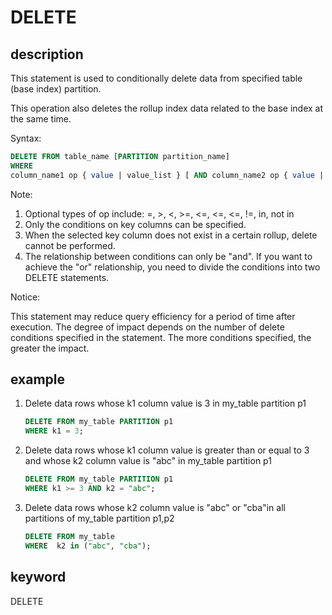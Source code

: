 # DELETE

## description

This statement is used to conditionally delete data from specified table (base index) partition.

This operation also deletes the rollup index data related to the base index at the same time.

Syntax:

```sql
DELETE FROM table_name [PARTITION partition_name]
WHERE
column_name1 op { value | value_list } [ AND column_name2 op { value | value_list } ...];
```

Note:

1. Optional types of op include: =, >, <, >=, <=, <=, <=, !=, in, not in
2. Only the conditions on key columns can be specified.
3. When the selected key column does not exist in a certain rollup, delete cannot be performed.
4. The relationship between conditions can only be "and". If you want to achieve the "or" relationship, you need to divide the conditions into two DELETE statements.

Notice:

This statement may reduce query efficiency for a period of time after execution. The degree of impact depends on the number of delete conditions specified in the statement. The more conditions specified, the greater the impact.

## example

1. Delete data rows whose k1 column value is 3 in my_table partition p1

    ```sql
    DELETE FROM my_table PARTITION p1
    WHERE k1 = 3;
    ```

2. Delete data rows whose k1 column value is greater than or equal to 3 and whose k2 column value is "abc" in my_table partition p1

    ```sql
    DELETE FROM my_table PARTITION p1
    WHERE k1 >= 3 AND k2 = "abc";
    ```

3. Delete data rows whose k2 column value is "abc" or "cba"in all partitions of my_table partition p1,p2

    ```sql
    DELETE FROM my_table
    WHERE  k2 in ("abc", "cba");
    ```

## keyword

DELETE

